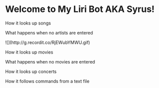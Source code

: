 <h1> Welcome to My Liri Bot AKA Syrus! </h1>

<p> How it looks up songs <p>
<p> What happens when no artists are entered <p>
![](http://g.recordit.co/RjEWubYMWU.gif)
<p> How it looks up movies <p>
<p> What happens when no movies are entered <p>
<p> How it looks up concerts <p>
<p> How it follows commands from a text file <p>
  

